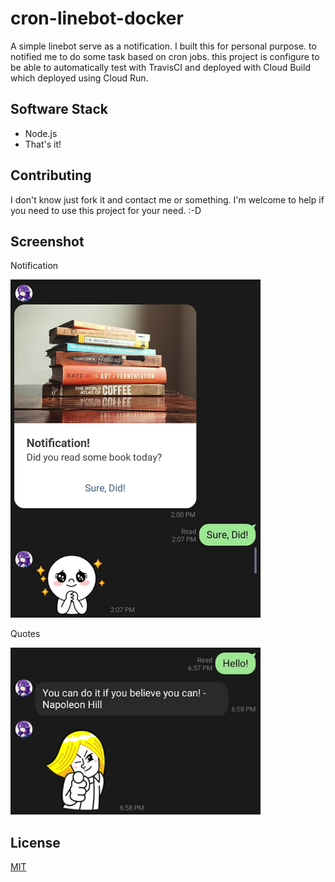 # cron-linebot-docker

A simple linebot serve as a notification. I built this for personal purpose. to notified me to do some task based on cron jobs. this project is configure to be able to automatically test with TravisCI and deployed with Cloud Build which deployed using Cloud Run.

## Software Stack

- Node.js
- That's it!


## Contributing
I don't know just fork it and contact me or something. I'm welcome to help if you need to use this project for your need. :-D

## Screenshot
Notification

<img src="screenshots/Remind.jpg" width="400px"></img> 

Quotes

<img src="screenshots/Quote.jpg" width="400px"></img> 

## License
[MIT](https://choosealicense.com/licenses/mit/)